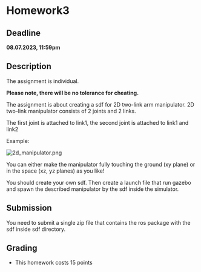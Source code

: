 # Homework3


## Deadline

**08.07.2023, 11:59pm**


## Description
The assignment is individual. 

**Please note, there will be no tolerance for cheating.**

The assignment is about creating a sdf for 2D two-link arm manipulator. 2D two-link manipulator consists of 2 joints and 2 links. 

The first joint is attached to link1, the second joint is attached to link1 and link2

Example:

![2d_manipulator.png](https://encrypted-tbn0.gstatic.com/images?q=tbn:ANd9GcRMlShf6lnqFre7doZchkEVWwVymN_W3Onvjg&usqp=CAU)

You can either make the manipulator fully touching the ground (xy plane) or in the space (xz, yz planes) as you like! 

You should create your own sdf. Then create a launch file that run gazebo and spawn the described manipulator by the sdf inside the simulator.

## Submission

You need to submit a single zip file that contains the ros package with the sdf inside sdf directory.

## Grading

* This homework costs 15 points



